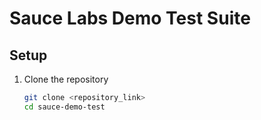 # Sauce Labs Demo Test Suite

## Setup

1. Clone the repository
   ```bash
   git clone <repository_link>
   cd sauce-demo-test
